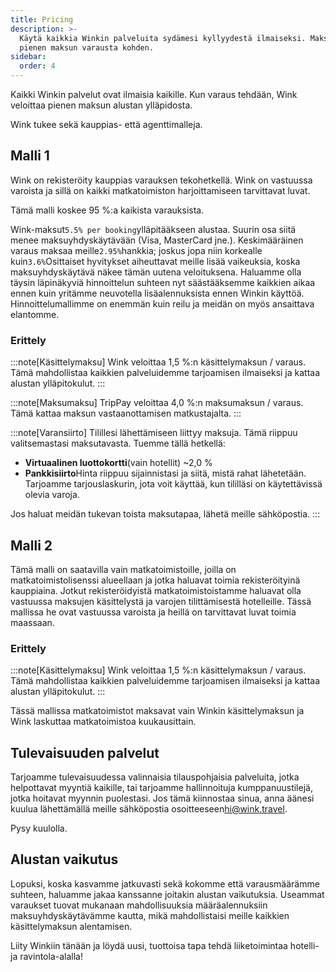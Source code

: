 ```yaml
---
title: Pricing
description: >-
  Käytä kaikkia Winkin palveluita sydämesi kyllyydestä ilmaiseksi. Maksat vain
  pienen maksun varausta kohden.
sidebar:
  order: 4
---
```

Kaikki Winkin palvelut ovat ilmaisia ​​kaikille. Kun varaus tehdään, Wink veloittaa pienen maksun alustan ylläpidosta.

Wink tukee sekä kauppias- että agenttimalleja.

## Malli 1

Wink on rekisteröity kauppias varauksen tekohetkellä. Wink on vastuussa varoista ja sillä on kaikki matkatoimiston harjoittamiseen tarvittavat luvat.

Tämä malli koskee 95 %:a kaikista varauksista.

Wink-maksut`5.5% per booking`ylläpitääkseen alustaa.
Suurin osa siitä menee maksuyhdyskäytävään (Visa, MasterCard jne.). Keskimääräinen varaus maksaa meille`2.95%`hankkia; joskus jopa niin korkealle kuin`3.6%`Osittaiset hyvitykset aiheuttavat meille lisää vaikeuksia, koska maksuyhdyskäytävä näkee tämän uutena veloituksena.
Haluamme olla täysin läpinäkyviä hinnoittelun suhteen nyt säästääksemme kaikkien aikaa ennen kuin yritämme neuvotella lisäalennuksista ennen Winkin käyttöä. Hinnoittelumallimme on enemmän kuin reilu ja meidän on myös ansaittava elantomme.

### Erittely

:::note\[Käsittelymaksu]
Wink veloittaa 1,5 %:n käsittelymaksun / varaus. Tämä mahdollistaa kaikkien palveluidemme tarjoamisen ilmaiseksi ja kattaa alustan ylläpitokulut.
:::

:::note\[Maksumaksu]
TripPay veloittaa 4,0 %:n maksumaksun / varaus. Tämä kattaa maksun vastaanottamisen matkustajalta.
:::

:::note\[Varansiirto]
Tilillesi lähettämiseen liittyy maksuja. Tämä riippuu valitsemastasi maksutavasta. Tuemme tällä hetkellä:

* **Virtuaalinen luottokortti**(vain hotellit) ~2,0 %
* **Pankkisiirto**Hinta riippuu sijainnistasi ja siitä, mistä rahat lähetetään. Tarjoamme tarjouslaskurin, jota voit käyttää, kun tililläsi on käytettävissä olevia varoja.

Jos haluat meidän tukevan toista maksutapaa, lähetä meille sähköpostia.
:::

## Malli 2

Tämä malli on saatavilla vain matkatoimistoille, joilla on matkatoimistolisenssi alueellaan ja jotka haluavat toimia rekisteröityinä kauppiaina. Jotkut rekisteröidyistä matkatoimistoistamme haluavat olla vastuussa maksujen käsittelystä ja varojen tilittämisestä hotelleille. Tässä mallissa he ovat vastuussa varoista ja heillä on tarvittavat luvat toimia maassaan.

### Erittely

:::note\[Käsittelymaksu]
Wink veloittaa 1,5 %:n käsittelymaksun / varaus. Tämä mahdollistaa kaikkien palveluidemme tarjoamisen ilmaiseksi ja kattaa alustan ylläpitokulut.
:::

Tässä mallissa matkatoimistot maksavat vain Winkin käsittelymaksun ja Wink laskuttaa matkatoimistoa kuukausittain.

## Tulevaisuuden palvelut

Tarjoamme tulevaisuudessa valinnaisia ​​tilauspohjaisia ​​palveluita, jotka helpottavat myyntiä kaikille, tai tarjoamme hallinnoituja kumppanuustilejä, jotka hoitavat myynnin puolestasi. Jos tämä kiinnostaa sinua, anna äänesi kuulua lähettämällä meille sähköpostia osoitteeseen<hi@wink.travel>.

Pysy kuulolla.

## Alustan vaikutus

Lopuksi, koska kasvamme jatkuvasti sekä kokomme että varausmäärämme suhteen, haluamme jakaa kanssanne joitakin alustan vaikutuksia. Useammat varaukset tuovat mukanaan mahdollisuuksia määräalennuksiin maksuyhdyskäytävämme kautta, mikä mahdollistaisi meille kaikkien käsittelymaksun alentamisen.

Liity Winkiin tänään ja löydä uusi, tuottoisa tapa tehdä liiketoimintaa hotelli- ja ravintola-alalla!

